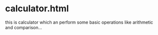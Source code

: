 # calculator.html
this is calculator which an perform some basic operations like arithmetic and comparison...
